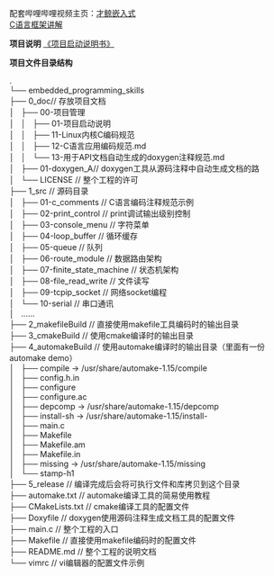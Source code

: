 配套哔哩哔哩视频主页：[才鲸嵌入式](https://space.bilibili.com/106424039) <br>
[C语言框架讲解](https://gitee.com/langcai1943/embedded_programming_skills/blob/develop/0_doc/02-C%E8%AF%AD%E8%A8%80%E6%A1%86%E6%9E%B6%E8%AE%B2%E8%A7%A3.md)  

**项目说明**
[《项目启动说明书》](https://gitee.com/langcai1943/embedded_programming_skills/blob/develop/0_doc/00-项目管理/01-项目启动说明书.md)

**项目文件目录结构**
<p>
.<br>
└── embedded_programming_skills<br>
    ├── 0_doc// 存放项目文档<br>
    │   ├── 00-项目管理<br>
    │   │   ├── 01-项目启动说明  <br>
    │   │   ├── 11-Linux内核C编码规范<br>
    │   │   ├── 12-C语言应用编码规范.md<br>
    │   │   └── 13-用于API文档自动生成的doxygen注释规范.md<br>
    │   ├── 01-doxygen_A// doxygen工具从源码注释中自动生成文档的路<br>
    │   └── LICENSE     // 整个工程的许可<br>
    ├── 1_src            // 源码目录<br>
    │   ├── 01-c_comments       // C语言编码注释规范示例<br>
    │   ├── 02-print_control    // print调试输出级别控制<br>
    │   ├── 03-console_menu     // 字符菜单<br>
    │   ├── 04-loop_buffer      // 循环缓存<br>
    │   ├── 05-queue            // 队列<br>
    │   ├── 06-route_module     // 数据路由架构<br>
    │   ├── 07-finite_state_machine // 状态机架构<br>
    │   ├── 08-file_read_write      // 文件读写<br>
    │   ├── 09-tcpip_socket         // 网络socket编程<br>
    │   └── 10-serial           // 串口通讯<br>
    │   ......<br>
    ├── 2_makefileBuild  // 直接使用makefile工具编码时的输出目录<br>
    ├── 3_cmakeBuild     // 使用cmake编译时的输出目录<br>
    ├── 4_automakeBuild  // 使用automake编译时的输出目录（里面有一份automake demo）<br>
    │   ├── compile -> /usr/share/automake-1.15/compile<br>
    │   ├── config.h.in<br>
    │   ├── configure<br>
    │   ├── configure.ac<br>
    │   ├── depcomp -> /usr/share/automake-1.15/depcomp<br>
    │   ├── install-sh -> /usr/share/automake-1.15/install-<br>
    │   ├── main.c<br>
    │   ├── Makefile<br>
    │   ├── Makefile.am<br>
    │   ├── Makefile.in<br>
    │   ├── missing -> /usr/share/automake-1.15/missing<br>
    │   └── stamp-h1<br>
    ├── 5_release        // 编译完成后会将可执行文件和库拷贝到这个目录<br>
    ├── automake.txt     // automake编译工具的简易使用教程<br>
    ├── CMakeLists.txt   // cmake编译工具的配置文件<br>
    ├── Doxyfile         // doxygen使用源码注释生成文档工具的配置文件<br>
    ├── main.c           // 整个工程的入口<br>
    ├── Makefile         // 直接使用makefile编码时的配置文件<br>
    ├── README.md        // 整个工程的说明文档<br>
    └── vimrc            // vi编辑器的配置文件示例<br>
</p>
